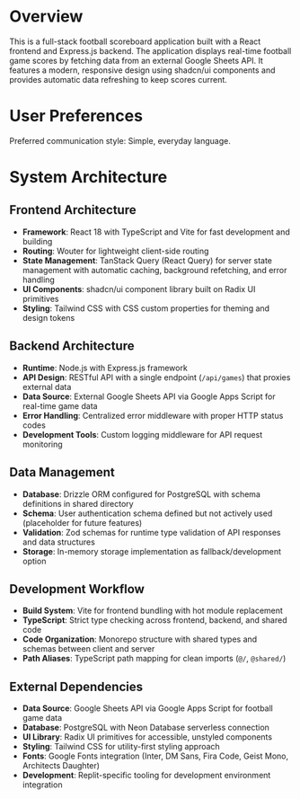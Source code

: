 # Overview

This is a full-stack football scoreboard application built with a React frontend and Express.js backend. The application displays real-time football game scores by fetching data from an external Google Sheets API. It features a modern, responsive design using shadcn/ui components and provides automatic data refreshing to keep scores current.

# User Preferences

Preferred communication style: Simple, everyday language.

# System Architecture

## Frontend Architecture
- **Framework**: React 18 with TypeScript and Vite for fast development and building
- **Routing**: Wouter for lightweight client-side routing
- **State Management**: TanStack Query (React Query) for server state management with automatic caching, background refetching, and error handling
- **UI Components**: shadcn/ui component library built on Radix UI primitives
- **Styling**: Tailwind CSS with CSS custom properties for theming and design tokens

## Backend Architecture
- **Runtime**: Node.js with Express.js framework
- **API Design**: RESTful API with a single endpoint (`/api/games`) that proxies external data
- **Data Source**: External Google Sheets API via Google Apps Script for real-time game data
- **Error Handling**: Centralized error middleware with proper HTTP status codes
- **Development Tools**: Custom logging middleware for API request monitoring

## Data Management
- **Database**: Drizzle ORM configured for PostgreSQL with schema definitions in shared directory
- **Schema**: User authentication schema defined but not actively used (placeholder for future features)
- **Validation**: Zod schemas for runtime type validation of API responses and data structures
- **Storage**: In-memory storage implementation as fallback/development option

## Development Workflow
- **Build System**: Vite for frontend bundling with hot module replacement
- **TypeScript**: Strict type checking across frontend, backend, and shared code
- **Code Organization**: Monorepo structure with shared types and schemas between client and server
- **Path Aliases**: TypeScript path mapping for clean imports (`@/`, `@shared/`)

## External Dependencies

- **Data Source**: Google Sheets API via Google Apps Script for football game data
- **Database**: PostgreSQL with Neon Database serverless connection
- **UI Library**: Radix UI primitives for accessible, unstyled components
- **Styling**: Tailwind CSS for utility-first styling approach
- **Fonts**: Google Fonts integration (Inter, DM Sans, Fira Code, Geist Mono, Architects Daughter)
- **Development**: Replit-specific tooling for development environment integration